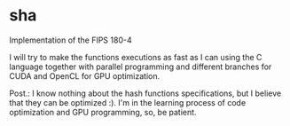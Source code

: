 sha
===

Implementation of the FIPS 180-4

I will try to make the functions executions as fast as I can using the C language together with parallel programming and different branches for CUDA and OpenCL for GPU optimization.

Post.: I know nothing about the hash functions specifications, but I believe that they can be optimized :). I'm in the learning process of code optimization and GPU programming, so, be patient.
